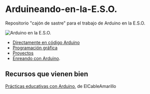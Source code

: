 # **Arduineando-en-la-E.S.O.**

Repositorio "cajón de sastre" para el trabajo de Arduino en la E.S.O.

![Arduino en la E.S.O.](https://i.blogs.es/71bd8f/650_1200/450_1000.jpg)

- [Directamente en código Arduino](ConCodigo/readme.md)
- [Programación gráfica](Grafico/readme.md)
- [Proyectos](Proyectos/proyectos.md)
- [Enreando con Arduino](Enreando/readme.md).

## Recursos que vienen bien

[Prácticas educativas con Arduino](https://programoergosum.gitbooks.io/practicas-educativas-con-arduino/content/), de ElCableAmarillo
